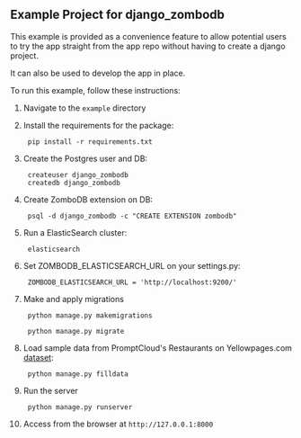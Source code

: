 ## Example Project for django_zombodb

This example is provided as a convenience feature to allow potential users to try the app straight from the app repo without having to create a django project.

It can also be used to develop the app in place.

To run this example, follow these instructions:

1. Navigate to the `example` directory
2. Install the requirements for the package:
		
		pip install -r requirements.txt

3. Create the Postgres user and DB:

        createuser django_zombodb
        createdb django_zombodb

4. Create ZomboDB extension on DB:

		psql -d django_zombodb -c "CREATE EXTENSION zombodb"

5. Run a ElasticSearch cluster:

		elasticsearch

6. Set ZOMBODB_ELASTICSEARCH_URL on your settings.py:

		ZOMBODB_ELASTICSEARCH_URL = 'http://localhost:9200/'
		
7. Make and apply migrations

		python manage.py makemigrations
		
		python manage.py migrate

8. Load sample data from PromptCloud's Restaurants on Yellowpages.com [dataset](https://www.kaggle.com/PromptCloudHQ/restaurants-on-yellowpagescom):

		python manage.py filldata
		
9. Run the server

		python manage.py runserver
		
10. Access from the browser at `http://127.0.0.1:8000`
